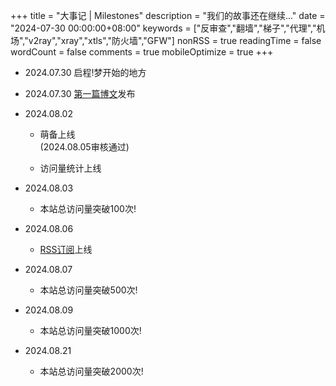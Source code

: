 +++
title = "大事记 | Milestones"
description = "我们的故事还在继续..."
date = "2024-07-30 00:00:00+08:00"
keywords = ["反审查","翻墙","梯子","代理","机场","v2ray","xray","xtls","防火墙","GFW"]
nonRSS = true
readingTime = false
wordCount = false
comments = true
mobileOptimize = true
+++
- 2024.07.30 启程!梦开始的地方

- 2024.07.30 [第一篇博文](/posts/what-is-tls-in-any/)发布

- 2024.08.02
  - 萌备上线<br/>
    (2024.08.05审核通过)
    
  - 访问量统计上线
  
- 2024.08.03
  - 本站总访问量突破100次!

- 2024.08.06
  - [RSS订阅](/index.xml)上线

- 2024.08.07
  - 本站总访问量突破500次!

- 2024.08.09
  - 本站总访问量突破1000次!

- 2024.08.21
  - 本站总访问量突破2000次!